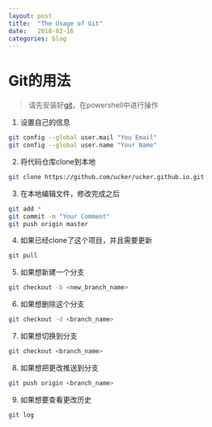 ```yaml
---
layout: post
title:  "The Usage of Git"
date:   2018-02-16
categories: blog
---
```

# Git的用法

> 请先安装好[git](https://git-scm.com/downloads)，在powershell中进行操作

1. 设置自己的信息
```bash
git config --global user.mail "You Email"
git config --global user.name "Your Name"
```

2. 将代码仓库clone到本地
```bash
git clone https://github.com/ucker/ucker.github.io.git
```

3. 在本地编辑文件，修改完成之后
```bash
git add *
git commit -m "Your Comment"
git push origin master
```

4. 如果已经clone了这个项目，并且需要更新
```bash
git pull
```

5. 如果想新建一个分支
```bash
git checkout -b <new_branch_name>
```

6. 如果想删除这个分支
```bash
git checkout -d <branch_name>
```

7. 如果想切换到分支
```bash
git checkout <branch_name>
```

8. 如果想把更改推送到分支
```bash
git push origin <branch_name>
```

9. 如果想要查看更改历史
```bash
git log
```
